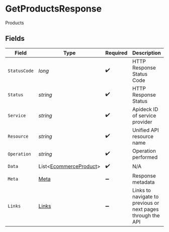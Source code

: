 # GetProductsResponse

Products


## Fields

| Field                                                                 | Type                                                                  | Required                                                              | Description                                                           | Example                                                               |
| --------------------------------------------------------------------- | --------------------------------------------------------------------- | --------------------------------------------------------------------- | --------------------------------------------------------------------- | --------------------------------------------------------------------- |
| `StatusCode`                                                          | *long*                                                                | :heavy_check_mark:                                                    | HTTP Response Status Code                                             | 200                                                                   |
| `Status`                                                              | *string*                                                              | :heavy_check_mark:                                                    | HTTP Response Status                                                  | OK                                                                    |
| `Service`                                                             | *string*                                                              | :heavy_check_mark:                                                    | Apideck ID of service provider                                        | shopify                                                               |
| `Resource`                                                            | *string*                                                              | :heavy_check_mark:                                                    | Unified API resource name                                             | products                                                              |
| `Operation`                                                           | *string*                                                              | :heavy_check_mark:                                                    | Operation performed                                                   | all                                                                   |
| `Data`                                                                | List<[EcommerceProduct](../../Models/Components/EcommerceProduct.md)> | :heavy_check_mark:                                                    | N/A                                                                   |                                                                       |
| `Meta`                                                                | [Meta](../../Models/Components/Meta.md)                               | :heavy_minus_sign:                                                    | Response metadata                                                     |                                                                       |
| `Links`                                                               | [Links](../../Models/Components/Links.md)                             | :heavy_minus_sign:                                                    | Links to navigate to previous or next pages through the API           |                                                                       |